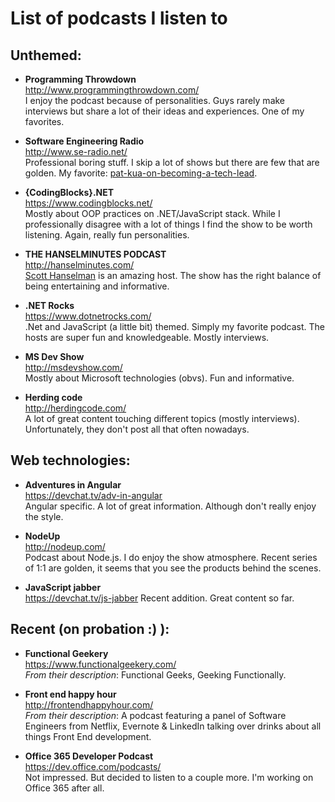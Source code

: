 
# List of podcasts I listen to

## Unthemed:

- **Programming Throwdown**  
  http://www.programmingthrowdown.com/  
  I enjoy the podcast because of personalities. Guys rarely make interviews but share a lot of their ideas and experiences. One of my favorites.

- **Software Engineering Radio**  
  http://www.se-radio.net/  
  Professional boring stuff. I skip a lot of shows but there are few that are golden. My favorite: [pat-kua-on-becoming-a-tech-lead](http://www.se-radio.net/2016/08/se-radio-episode-265-pat-kua-on-becoming-a-tech-lead/).

- **{CodingBlocks}.NET**  
  https://www.codingblocks.net/  
  Mostly about OOP practices on .NET/JavaScript stack. While I professionally disagree with a lot of things I find the show to be worth listening. Again, really fun personalities.

- **THE HANSELMINUTES PODCAST**  
  http://hanselminutes.com/  
  [Scott Hanselman](http://www.hanselman.com/) is an amazing host. The show has the right balance of being entertaining and informative. 

- **.NET Rocks**  
  https://www.dotnetrocks.com/  
  .Net and JavaScript (a little bit) themed. Simply my favorite podcast. The hosts are super fun and knowledgeable. Mostly interviews.

- **MS Dev Show**  
  http://msdevshow.com/  
  Mostly about Microsoft technologies (obvs). Fun and informative.

- **Herding code**  
  http://herdingcode.com/  
  A lot of great content touching different topics (mostly interviews). Unfortunately, they don't post all that often nowadays.


## Web technologies:

- **Adventures in Angular**  
  https://devchat.tv/adv-in-angular  
  Angular specific. A lot of great information. Although don't really enjoy the style.

- **NodeUp**  
  http://nodeup.com/  
  Podcast about Node.js. I do enjoy the show atmosphere. Recent series of 1:1 are golden, it seems that you see the products behind the scenes.

- **JavaScript jabber**  
  https://devchat.tv/js-jabber
  Recent addition. Great content so far.

  
## Recent (on probation :) ):

- **Functional Geekery**  
  https://www.functionalgeekery.com/  
  _From their description_: Functional Geeks, Geeking Functionally.

- **Front end happy hour**  
  http://frontendhappyhour.com/  
  _From their description_: A podcast featuring a panel of Software Engineers from Netflix, Evernote & LinkedIn talking over drinks about all things Front End development.

- **Office 365 Developer Podcast**  
  https://dev.office.com/podcasts/  
  Not impressed. But decided to listen to a couple more. I'm working on Office 365 after all.